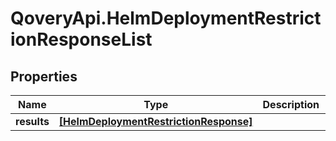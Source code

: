 # QoveryApi.HelmDeploymentRestrictionResponseList

## Properties

Name | Type | Description | Notes
------------ | ------------- | ------------- | -------------
**results** | [**[HelmDeploymentRestrictionResponse]**](HelmDeploymentRestrictionResponse.md) |  | [optional] 


